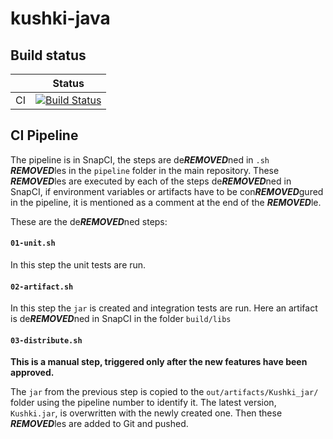 # kushki-java

## Build status

|   | Status |
|---|---|
| CI         | [![Build Status](https://snap-ci.com/Kushki/kushki-java/branch/master/build_image)](https://snap-ci.com/Kushki/kushki-java/branch/master) |

## CI Pipeline
The pipeline is in SnapCI, the steps are de***REMOVED***ned in `.sh` ***REMOVED***les in the `pipeline` folder in the main repository.
These ***REMOVED***les are executed by each of the steps de***REMOVED***ned in SnapCI, if environment variables or artifacts have to be
con***REMOVED***gured in the pipeline, it is mentioned as a comment at the end of the ***REMOVED***le.

These are the de***REMOVED***ned steps:

#### `01-unit.sh`
In this step the unit tests are run.

#### `02-artifact.sh`
In this step the `jar` is created and integration tests are run. Here an artifact is de***REMOVED***ned in SnapCI in the folder
`build/libs`

#### `03-distribute.sh`
**This is a manual step, triggered only after the new features have been approved.**

The `jar` from the previous step is copied to the `out/artifacts/Kushki_jar/` folder using the pipeline number to
identify it. The latest version, `Kushki.jar`, is overwritten with the newly created one. Then these ***REMOVED***les are
added to Git and pushed.
